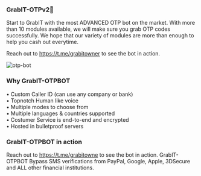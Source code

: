 ### GrabIT-OTPv2🤖

Start to GrabIT with the most ADVANCED OTP bot on the market. With more than 10 modules available, we will make sure you grab OTP codes successfully. We hope that our variety of modules are more than enough to help you cash out everytime.

Reach out to https://t.me/grabitowner to see the bot in action.

![otp-bot](https://github.com/GrabITOTP/GrabIT-OTPv2/assets/164067691/89fe4574-1713-4ab6-8b08-8ecb63855e28)


### Why GrabIT-OTPBOT

• Custom Caller ID (can use any company or bank) <br>
• Topnotch Human like voice <br>
• Multiple modes to choose from <br>
• Multiple languages & countries supported <br>
• Costumer Service is end-to-end and encrypted <br>
• Hosted in bulletproof servers

### GrabIT-OTPBOT in action 

Reach out to https://t.me/grabitowne to see the bot in action. GrabIT-OTPBOT Bypass SMS verifications from PayPal, Google, Apple, 3DSecure and ALL other financial institutions.
